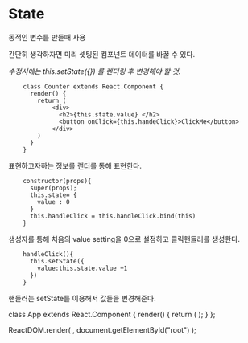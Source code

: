# State
동적인 변수를 만들때 사용

간단히 생각하자면 미리 셋팅된 컴포넌트 데이터를 바꿀 수 있다.

*수정시에는 this.setState({}) 를 렌더링 후 변경해야 할 것.*

        class Counter extends React.Component {
          render() {
            return (
                <div>
                  <h2>{this.state.value} </h2>
                  <button onClick={this.handeClick}>ClickMe</button>
                </div>
            )
          }
        }

표현하고자하는 정보를 랜더를 통해 표현한다.

        constructor(props){
          super(props);
          this.state= {
            value : 0
          }
          this.handleClick = this.handleClick.bind(this)
        }

생성자를 통해 처음의 value setting을 0으로 설정하고 클릭핸들러를 생성한다.

        handleClick(){
          this.setState({
            value:this.state.value +1
          })
        }

핸들러는 setState를 이용해서 값들을 변경해준다.

class App extends React.Component {
  render() {
    return (
      <Counter/>
    );
  }
};

ReactDOM.render(
  <App></App>,
  document.getElementById("root")
);
